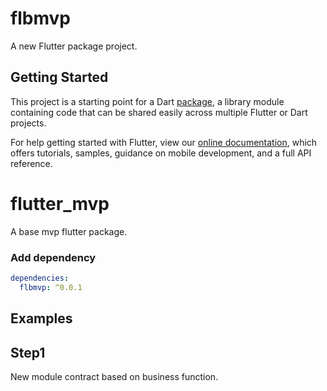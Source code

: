 # flbmvp

A new Flutter package project.

## Getting Started

This project is a starting point for a Dart
[package](https://flutter.dev/developing-packages/),
a library module containing code that can be shared easily across
multiple Flutter or Dart projects.

For help getting started with Flutter, view our 
[online documentation](https://flutter.dev/docs), which offers tutorials, 
samples, guidance on mobile development, and a full API reference.


# flutter_mvp

A base mvp flutter package.

### Add dependency


```yaml
dependencies:
  flbmvp: ^0.0.1
```


## Examples

## Step1
New module contract based on business function.